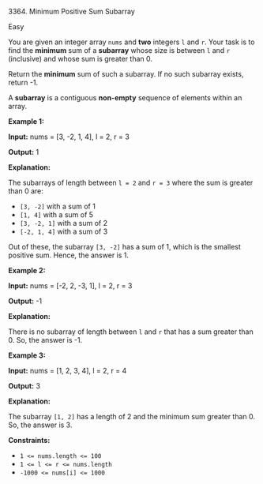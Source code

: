 3364\. Minimum Positive Sum Subarray

Easy

You are given an integer array `nums` and **two** integers `l` and `r`. Your task is to find the **minimum** sum of a **subarray** whose size is between `l` and `r` (inclusive) and whose sum is greater than 0.

Return the **minimum** sum of such a subarray. If no such subarray exists, return -1.

A **subarray** is a contiguous **non-empty** sequence of elements within an array.

**Example 1:**

**Input:** nums = [3, -2, 1, 4], l = 2, r = 3

**Output:** 1

**Explanation:**

The subarrays of length between `l = 2` and `r = 3` where the sum is greater than 0 are:

*   `[3, -2]` with a sum of 1
*   `[1, 4]` with a sum of 5
*   `[3, -2, 1]` with a sum of 2
*   `[-2, 1, 4]` with a sum of 3

Out of these, the subarray `[3, -2]` has a sum of 1, which is the smallest positive sum. Hence, the answer is 1.

**Example 2:**

**Input:** nums = [-2, 2, -3, 1], l = 2, r = 3

**Output:** \-1

**Explanation:**

There is no subarray of length between `l` and `r` that has a sum greater than 0. So, the answer is -1.

**Example 3:**

**Input:** nums = [1, 2, 3, 4], l = 2, r = 4

**Output:** 3

**Explanation:**

The subarray `[1, 2]` has a length of 2 and the minimum sum greater than 0. So, the answer is 3.

**Constraints:**

*   `1 <= nums.length <= 100`
*   `1 <= l <= r <= nums.length`
*   `-1000 <= nums[i] <= 1000`
